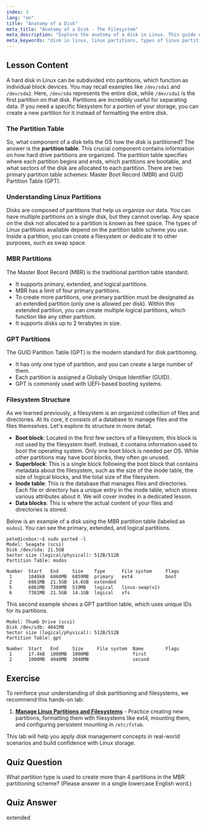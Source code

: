 ```yaml
---
index: 3
lang: "en"
title: "Anatomy of a Disk"
meta_title: "Anatomy of a Disk - The Filesystem"
meta_description: "Explore the anatomy of a disk in Linux. This guide explains what component of a disk tells the OS how the disk is partitioned, covering MBR and GPT partition tables, different types of Linux partitions, and how they are organized."
meta_keywords: "disk in linux, linux partitions, types of linux partitions, what component of a disk tells the os how the disk is partitioned, what contains information on how hard drive partitions are organized, MBR, GPT, partition table, filesystem"
---
```


## Lesson Content

A hard disk in Linux can be subdivided into partitions, which function as individual block devices. You may recall examples like `/dev/sda1` and `/dev/sda2`. Here, `/dev/sda` represents the entire disk, while `/dev/sda1` is the first partition on that disk. Partitions are incredibly useful for separating data. If you need a specific filesystem for a portion of your storage, you can create a new partition for it instead of formatting the entire disk.

### The Partition Table

So, what component of a disk tells the OS how the disk is partitioned? The answer is the **partition table**. This crucial component contains information on how hard drive partitions are organized. The partition table specifies where each partition begins and ends, which partitions are bootable, and what sectors of the disk are allocated to each partition. There are two primary partition table schemes: Master Boot Record (MBR) and GUID Partition Table (GPT).

### Understanding Linux Partitions

Disks are composed of partitions that help us organize our data. You can have multiple partitions on a single disk, but they cannot overlap. Any space on the disk not allocated to a partition is known as free space. The types of Linux partitions available depend on the partition table scheme you use. Inside a partition, you can create a filesystem or dedicate it to other purposes, such as swap space.

### MBR Partitions

The Master Boot Record (MBR) is the traditional partition table standard.

- It supports primary, extended, and logical partitions.
- MBR has a limit of four primary partitions.
- To create more partitions, one primary partition must be designated as an extended partition (only one is allowed per disk). Within this extended partition, you can create multiple logical partitions, which function like any other partition.
- It supports disks up to 2 terabytes in size.

### GPT Partitions

The GUID Partition Table (GPT) is the modern standard for disk partitioning.

- It has only one type of partition, and you can create a large number of them.
- Each partition is assigned a Globally Unique Identifier (GUID).
- GPT is commonly used with UEFI-based booting systems.

### Filesystem Structure

As we learned previously, a filesystem is an organized collection of files and directories. At its core, it consists of a database to manage files and the files themselves. Let's explore its structure in more detail.

- **Boot block**: Located in the first few sectors of a filesystem, this block is not used by the filesystem itself. Instead, it contains information used to boot the operating system. Only one boot block is needed per OS. While other partitions may have boot blocks, they often go unused.
- **Superblock**: This is a single block following the boot block that contains metadata about the filesystem, such as the size of the inode table, the size of logical blocks, and the total size of the filesystem.
- **Inode table**: This is the database that manages files and directories. Each file or directory has a unique entry in the inode table, which stores various attributes about it. We will cover inodes in a dedicated lesson.
- **Data blocks**: This is where the actual content of your files and directories is stored.

Below is an example of a disk using the MBR partition table (labeled as `msdos`). You can see the primary, extended, and logical partitions.

```plaintext
pete@icebox:~$ sudo parted -l
Model: Seagate (scsi)
Disk /dev/sda: 21.5GB
Sector size (logical/physical): 512B/512B
Partition Table: msdos

Number  Start   End     Size    Type      File system     Flags
 1      1049kB  6860MB  6859MB  primary   ext4            boot
 2      6861MB  21.5GB  14.6GB  extended
 5      6861MB  7380MB  519MB   logical   linux-swap(v1)
 6      7381MB  21.5GB  14.1GB  logical   xfs
```

This second example shows a GPT partition table, which uses unique IDs for its partitions.

```plaintext
Model: Thumb Drive (scsi)
Disk /dev/sdb: 4041MB
Sector size (logical/physical): 512B/512B
Partition Table: gpt

Number  Start   End     Size     File system  Name        Flags
 1      17.4kB  1000MB  1000MB                first
 2      1000MB  4040MB  3040MB                second
```

## Exercise

To reinforce your understanding of disk partitioning and filesystems, we recommend this hands-on lab:

1.  **[Manage Linux Partitions and Filesystems](https://labex.io/labs/comptia-manage-linux-partitions-and-filesystems-590845)** - Practice creating new partitions, formatting them with filesystems like ext4, mounting them, and configuring persistent mounting in `/etc/fstab`.

This lab will help you apply disk management concepts in real-world scenarios and build confidence with Linux storage.

## Quiz Question

What partition type is used to create more than 4 partitions in the MBR partitioning scheme? (Please answer in a single lowercase English word.)

## Quiz Answer

extended
